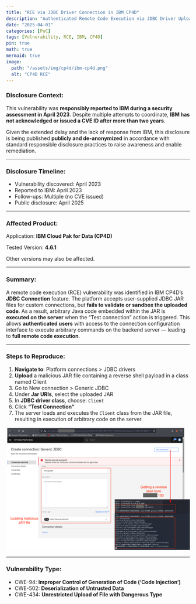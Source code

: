 ```yaml
---
title: "RCE via JDBC Driver Connection in IBM CP4D"
description: "Authenticated Remote Code Execution via JDBC Driver Upload in IBM Cloud Pak for Data (CP4D)."
date: "2025-04-01"
categories: [PoC]
tags: [Vulnerability, RCE, IBM, CP4D]
pin: true
math: true
mermaid: true
image:
  path: "/assets/img/cp4d/ibm-cp4d.png"
  alt: "CP4D RCE"
---
```


### **Disclosure Context:**

This vulnerability was **responsibly reported to IBM during a security assessment in April 2023**. Despite multiple attempts to coordinate, **IBM has not acknowledged or issued a CVE ID after more than two years**.

Given the extended delay and the lack of response from IBM, this disclosure is being published **publicly and de-anonymized** in accordance with standard responsible disclosure practices to raise awareness and enable remediation.

------

### **Disclosure Timeline:**

- Vulnerability discovered: April 2023
- Reported to IBM: April 2023
- Follow-ups: Multiple (no CVE issued)
- Public disclosure: April 2025

---

### **Affected Product:**

Application: **IBM Cloud Pak for Data (CP4D)**

Tested Version: **4.6.1**

Other versions may also be affected.

------

### **Summary:**

A remote code execution (RCE) vulnerability was identified in IBM CP4D’s **JDBC Connection** feature. The platform accepts user-supplied JDBC JAR files for custom connections, but **fails to validate or sandbox the uploaded code**. As a result, arbitrary Java code embedded within the JAR is **executed on the server** when the “Test connection” action is triggered. This allows **authenticated users** with access to the connection configuration interface to execute arbitrary commands on the backend server — leading to **full remote code execution**.

------

### **Steps to Reproduce:**

1. **Navigate to**: Platform connections > JDBC drivers
2. **Upload** a malicious JAR file containing a reverse shell payload in a class named Client
3. Go to New connection > Generic JDBC
4. Under **Jar URIs**, select the uploaded JAR
5. In **JDBC driver class**, choose: `Client`
6. Click **“Test Connection”**
7. The server loads and executes the `Client` class from the JAR file, resulting in execution of arbitrary code on the server.

![CP4D RCE](/assets/img/cp4d/rce.png)

------

### **Vulnerability Type:**

- CWE-94: **Improper Control of Generation of Code (‘Code Injection’)**
- CWE-502: **Deserialization of Untrusted Data**
- CWE-434: **Unrestricted Upload of File with Dangerous Type**
